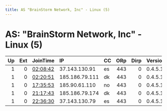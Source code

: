 ```yaml
---
title: AS "BrainStorm Network, Inc" - Linux (5)
---
```


# AS: "BrainStorm Network, Inc" - Linux (5)

|   Up |   Ext | JoinTime                                                                                            | IP             | CC   |   ORp |   Dirp | Version   | Contact   | Nickname   |   eFamMembers |
|-----:|------:|:----------------------------------------------------------------------------------------------------|:---------------|:-----|------:|-------:|:----------|:----------|:-----------|--------------:|
|    1 |     0 | [02:08:42](https://metrics.torproject.org/rs.html#details/5A0190B73C105234B86059FC5C9AB1B923491C32) | 37.143.130.91  | es   |   443 |      0 | 0.4.5.10  | None      | Unnamed    |             1 |
|    1 |     0 | [02:20:51](https://metrics.torproject.org/rs.html#details/A57F0178B8FCBDE12FC0970AD47252FBCCF50632) | 185.186.79.111 | dk   |   443 |      0 | 0.4.5.10  | None      | Unnamed    |             1 |
|    1 |     0 | [17:35:53](https://metrics.torproject.org/rs.html#details/10F79D00B507065E221CAB262C0ED0721827BB8C) | 185.90.61.110  | no   |   443 |      0 | 0.4.5.10  | None      | Unnamed    |             1 |
|    1 |     0 | [21:17:43](https://metrics.torproject.org/rs.html#details/7E8D1250FE34C721FCB3AA9D669E57B9904B1A66) | 185.186.79.174 | dk   |   443 |      0 | 0.4.5.10  | None      | Unnamed    |             1 |
|    1 |     0 | [22:36:30](https://metrics.torproject.org/rs.html#details/8833DCE6CC2F1FA2A737991CF24100BE18C874FA) | 37.143.130.79  | es   |   443 |      0 | 0.4.5.10  | None      | Unnamed    |             1 |
